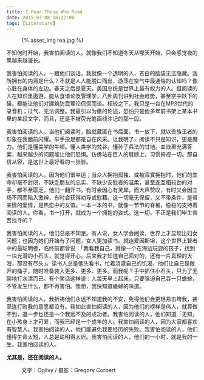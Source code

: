 ```yaml
---
title: I Fear Those Who Read
date: 2015-03-08 16:22:06
tags: [Literature]
---
```


<figure>
    {% asset_img rea.jpg %}
</figure>

不知何时开始，我害怕阅读的人。就像我们不知道冬天从哪天开始，只会感觉夜的黑越来越漫长。

我害怕阅读的人。一跟他们谈话，我就像一个透明的人，苍白的脑袋无法隐藏。我所拥有的内涵是什么？不就是人人能脱口而出，游荡在空气中最通俗的认知吗？像心脏在身体的左边。春天之后是夏天。美国总统是世界上最有权力的人。但阅读的人在知识里遨游，能从食谱论及管理学，八卦周刊讲到社会趋势，甚至空中跃下的猫，都能让他们对建筑防震理论侃侃而谈。相较之下，我只是一台在MP3世代的录音机；过气、无法调整。我最引以为傲的论述，恐怕只是他多年前书架上某本书里的某段文字，而且，还是不被荧光笔画线注记的那一段。

我害怕阅读的人。当他们阅读时，脸就藏匿在书后面。书一放下，就以贵族王者的形象在我面前闪耀。举手投足都是自在风采。让我明了，阅读不只是知识，更是魔力。他们是懂美学的牛顿。懂人类学的梵谷。懂孙子兵法的甘地。血液里充满答案，越来越少的问题能让他们恐惧。仿佛站在巨人的肩牓上，习惯俯视一切。那自信从容，是这世上最好看的一张脸。

我害怕阅读的人。因为他们很幸运；当众人拥抱孤独、或被寂寞拥抱时，他们的生命却毫不封闭，不缺乏朋友的忠实、不缺少安慰者的温柔，甚至连互相较劲的对手，都不至匮乏。他们一翻开书，有时会因心有灵犀，而大声赞叹，有时又会因立场不同而陷入激辨，有时会获得劝导或慰藉。这一切毫无保留，又不带条件，是带亲情的爱情，是热恋中的友谊。一本一本的书，就像一节节的脊椎，稳稳的支持着阅读的人。你看，书一打开，就成为一个拥抱的姿式。这一切，不正是我们毕生苦苦找寻的？

我害怕阅读的人，他们总是不知足。有人说，女人学会阅读，世界上才显现出妇女问题；也因为她们开始有了问题，女人更加读书。就连爱因斯坦，这个世界上智者中的最聪明者，临终前都曾说：「我看我自己，就像一个在海边玩耍的孩子，找到一块光滑的小石头，就觉得开心。后来我才知道自己面对的，还有一片真理的大海，那没有尽头」。读书人总是低头看书，忙着浇灌自己的饥渴，他们让自己是敞开的桶子，随时准备装入更多、更多、更多。而我呢？手中抓住小石头，只为了无聊地打水漂而已。有个笑话这样说：人每天早上起床，只要强迫自己吞一只蟾蜍，不管发生什么，都不再害怕。我想，我快知道蟾蜍的味道。

我害怕阅读的人。我祈祷他们永远不知道我的不安，免得他们会更轻易击垮我，甚至连打败我的意愿都没有。我如此害怕阅读的人，因为他们的榜样是伟人，就算做不到，退一步也还是一个我远不及的成功者。我害怕阅读的人，他们知道「无知」在小孩身上才可爱，而我已经是一个成年的人。我害怕阅读的人，因为大家都喜欢有智慧人。我害怕阅读的人，他们能避免我要经历的失败。我害怕阅读的人，他们懂得生命太短，人总是聪明得太迟。我害怕阅读的人，他们的一小时，就是我的一生。我害怕阅读的人。

**尤其是，还在阅读的人。**

<figure>
    <figcaption>文字：Ogilvy / 摄影：Gregory Corbert</figcaption>
</figure>